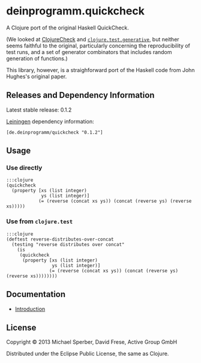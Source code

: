 # deinprogramm.quickcheck

A Clojure port of the original Haskell QuickCheck.

(We looked at
[ClojureCheck](https://bitbucket.org/kotarak/clojurecheck) and
[`clojure.test.generative`](https://github.com/clojure/test.generative),
but neither seems faithful to the original, particularly concerning the
reproducibility of test runs, and a set of generator combinators that
includes random generation of functions.)

This library, however, is a straighforward port of the Haskell code
from John Hughes's original paper.

## Releases and Dependency Information

Latest stable release: 0.1.2

[Leiningen](https://github.com/technomancy/leiningen) dependency information:

    [de.deinprogramm/quickcheck "0.1.2"]

## Usage


### Use directly

	:::clojure
	(quickcheck
	  (property [xs (list integer)
				 ys (list integer)]
				(= (reverse (concat xs ys)) (concat (reverse ys) (reverse xs)))))


### Use from `clojure.test`

	:::clojure
	(deftest reverse-distributes-over-concat
	  (testing "reverse distributes over concat"
		(is
		 (quickcheck
		  (property [xs (list integer)
					 ys (list integer)]
					(= (reverse (concat xs ys)) (concat (reverse ys) (reverse xs))))))))

## Documentation

- [Introduction](https://bitbucket.org/sperber/deinprogramm.quickcheck/src/tip/doc/intro.md?at=default)

## License

Copyright © 2013 Michael Sperber, David Frese, Active Group GmbH

Distributed under the Eclipse Public License, the same as Clojure.

